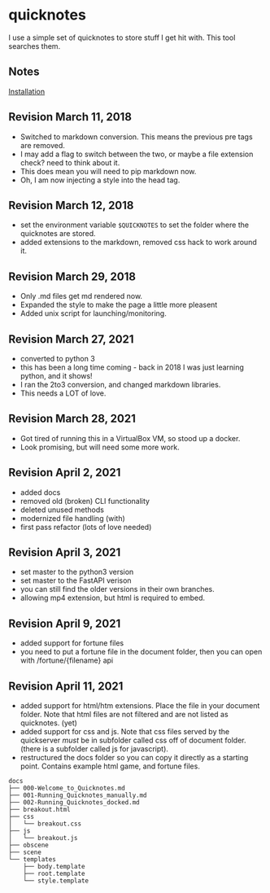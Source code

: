 
# quicknotes
I use a simple set of quicknotes to store stuff I get hit with. This tool searches them.

## Notes

[Installation](./docs/000-Welcome_to_Quicknotes.md)

## Revision March 11, 2018
* Switched to markdown conversion. This means the previous pre tags are removed.
* I may add a flag to switch between the two, or maybe a file extension check? need to think about it.
* This does mean you will need to pip markdown now.
* Oh, I am now injecting a style into the head tag.

## Revision March 12, 2018
* set the environment variable `$QUICKNOTES` to set the folder where the quicknotes are stored.
* added extensions to the markdown, removed css hack to work around it.

## Revision March 29, 2018
* Only .md files get md rendered now.
* Expanded the style to make the page a little more pleasent
* Added unix script for launching/monitoring.

## Revision March 27, 2021
* converted to python 3
* this has been a long time coming - back in 2018 I was just learning python, and it shows! 
* I ran the 2to3 conversion, and changed markdown libraries. 
* This needs a LOT of love.

## Revision March 28, 2021
* Got tired of running this in a VirtualBox VM, so stood up a docker.
* Look promising, but will need some more work.

## Revision April 2, 2021
* added docs
* removed old (broken) CLI functionality
* deleted unused methods
* modernized file handling (with)
* first pass refactor (lots of love needed)

## Revision April 3, 2021
* set master to the python3 version
* set master to the FastAPI verison
* you can still find the older versions in their own branches. 
* allowing mp4 extension, but html is required to embed.

## Revision April 9, 2021
* added support for fortune files
* you need to put a fortune file in the document folder, then you can open with /fortune/{filename} api

## Revision April 11, 2021
* added support for html/htm extensions. Place the file in your document folder. Note that html files are not filtered and are not listed as quicknotes. (yet)
* added support for css and js. Note that css files served by the quickserver _must_ be in subfolder called css off of document folder. (there is a subfolder called js for javascript).
* restructured the docs folder so you can copy it directly as a starting point. Contains example html game, and fortune files.

```
docs
├── 000-Welcome_to_Quicknotes.md
├── 001-Running_Quicknotes_manually.md
├── 002-Running_Quicknotes_docked.md
├── breakout.html
├── css
│   └── breakout.css
├── js
│   └── breakout.js
├── obscene
├── scene
└── templates
    ├── body.template
    ├── root.template
    └── style.template
```
 
